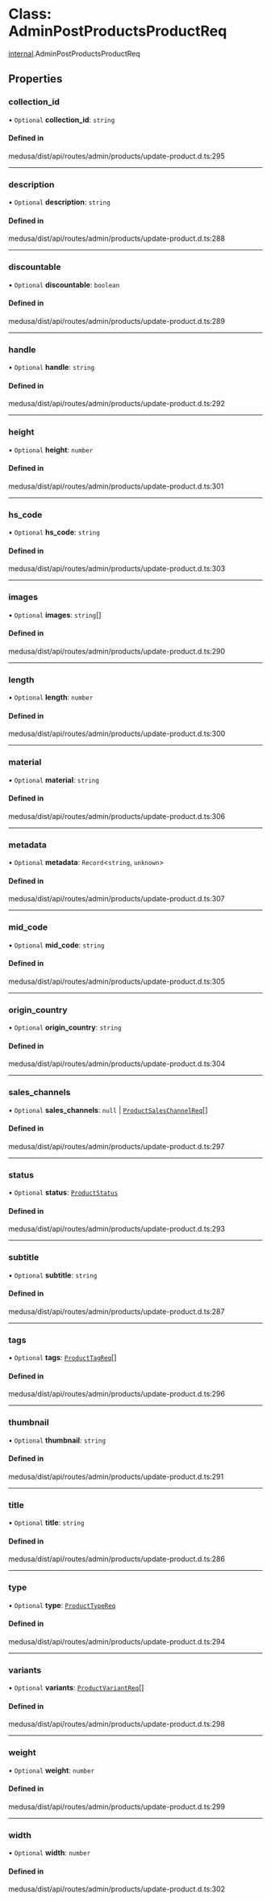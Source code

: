 # Class: AdminPostProductsProductReq

[internal](../modules/internal-20.md).AdminPostProductsProductReq

## Properties

### collection\_id

• `Optional` **collection\_id**: `string`

#### Defined in

medusa/dist/api/routes/admin/products/update-product.d.ts:295

___

### description

• `Optional` **description**: `string`

#### Defined in

medusa/dist/api/routes/admin/products/update-product.d.ts:288

___

### discountable

• `Optional` **discountable**: `boolean`

#### Defined in

medusa/dist/api/routes/admin/products/update-product.d.ts:289

___

### handle

• `Optional` **handle**: `string`

#### Defined in

medusa/dist/api/routes/admin/products/update-product.d.ts:292

___

### height

• `Optional` **height**: `number`

#### Defined in

medusa/dist/api/routes/admin/products/update-product.d.ts:301

___

### hs\_code

• `Optional` **hs\_code**: `string`

#### Defined in

medusa/dist/api/routes/admin/products/update-product.d.ts:303

___

### images

• `Optional` **images**: `string`[]

#### Defined in

medusa/dist/api/routes/admin/products/update-product.d.ts:290

___

### length

• `Optional` **length**: `number`

#### Defined in

medusa/dist/api/routes/admin/products/update-product.d.ts:300

___

### material

• `Optional` **material**: `string`

#### Defined in

medusa/dist/api/routes/admin/products/update-product.d.ts:306

___

### metadata

• `Optional` **metadata**: `Record`<`string`, `unknown`\>

#### Defined in

medusa/dist/api/routes/admin/products/update-product.d.ts:307

___

### mid\_code

• `Optional` **mid\_code**: `string`

#### Defined in

medusa/dist/api/routes/admin/products/update-product.d.ts:305

___

### origin\_country

• `Optional` **origin\_country**: `string`

#### Defined in

medusa/dist/api/routes/admin/products/update-product.d.ts:304

___

### sales\_channels

• `Optional` **sales\_channels**: ``null`` \| [`ProductSalesChannelReq`](internal-20.ProductSalesChannelReq.md)[]

#### Defined in

medusa/dist/api/routes/admin/products/update-product.d.ts:297

___

### status

• `Optional` **status**: [`ProductStatus`](../enums/internal.ProductStatus.md)

#### Defined in

medusa/dist/api/routes/admin/products/update-product.d.ts:293

___

### subtitle

• `Optional` **subtitle**: `string`

#### Defined in

medusa/dist/api/routes/admin/products/update-product.d.ts:287

___

### tags

• `Optional` **tags**: [`ProductTagReq`](internal-20.ProductTagReq.md)[]

#### Defined in

medusa/dist/api/routes/admin/products/update-product.d.ts:296

___

### thumbnail

• `Optional` **thumbnail**: `string`

#### Defined in

medusa/dist/api/routes/admin/products/update-product.d.ts:291

___

### title

• `Optional` **title**: `string`

#### Defined in

medusa/dist/api/routes/admin/products/update-product.d.ts:286

___

### type

• `Optional` **type**: [`ProductTypeReq`](internal-20.ProductTypeReq.md)

#### Defined in

medusa/dist/api/routes/admin/products/update-product.d.ts:294

___

### variants

• `Optional` **variants**: [`ProductVariantReq`](internal-20.ProductVariantReq-1.md)[]

#### Defined in

medusa/dist/api/routes/admin/products/update-product.d.ts:298

___

### weight

• `Optional` **weight**: `number`

#### Defined in

medusa/dist/api/routes/admin/products/update-product.d.ts:299

___

### width

• `Optional` **width**: `number`

#### Defined in

medusa/dist/api/routes/admin/products/update-product.d.ts:302
